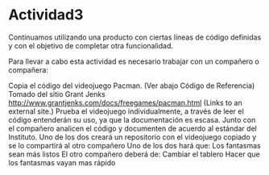 # Actividad3

Continuamos utilizando una producto con ciertas líneas de código definidas y con el objetivo de completar otra funcionalidad.

Para llevar a cabo esta actividad es necesario trabajar con un compañero o compañera:

Copia el código del videojuego Pacman. (Ver  abajo  Código  de  Referencia)  Tomado  del  sitio  Grant  Jenks
http://www.grantjenks.com/docs/freegames/pacman.html (Links to an external site.)
Prueba el videojuego individualmente, a través de leer el código entenderán su uso, ya que la documentación es escasa.
Junto con el compañero analicen el código y documenten de acuerdo al estándar del Instituto.
Uno de los dos creará un repositorio con el videojuego copiado y se lo compartirá al otro compañero
Uno de los dos hará que:
Los fantasmas sean más listos
El otro compañero deberá de:
Cambiar el tablero
Hacer que los fantasmas vayan mas rápido
